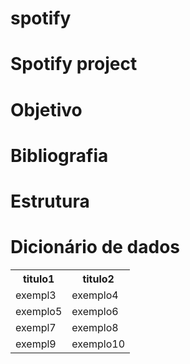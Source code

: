 # spotify
# Spotify project
# Objetivo
# Bibliografia
# Estrutura 
# Dicionário de dados 
<!DOCTYPE html>
<html>
<body>
<table>
  <tr>
    <th>titulo1
    <th>titulo2
  </tr>
  <tr>
    <td>exempl3</td>
    <td>exemplo4</td>
  </tr>
    <tr>
    <td>exemplo5</td>
    <td>exemplo6</td>
  </tr>

  <tr>
    <td>exempl7</td>
    <td>exemplo8</td>
  </tr>

  <tr>
    <td>exempl9</td>
    <td>exemplo10</td>
  </tr>
 
